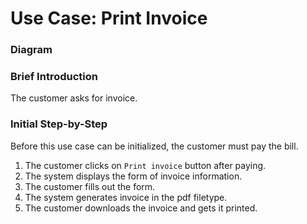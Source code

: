 # Use Case: Print Invoice

### Diagram


### Brief Introduction
The customer asks for invoice.


### Initial Step-by-Step  
Before this use case can be initialized, the customer must pay the bill.

1. The customer clicks on `Print invoice` button after paying.
2. The system displays the form of invoice information.
3. The customer fills out the form.
4. The system generates invoice in the pdf filetype.
5. The customer downloads the invoice and gets it printed.